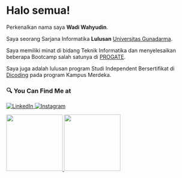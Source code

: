 # Halo semua! 

Perkenalkan nama saya **Wadi Wahyudin**.

Saya seorang Sarjana Informatika **Lulusan** [Universitas Gunadarma](https://www.gunadarma.ac.id/).

Saya memiliki minat di bidang Teknik Informatika dan menyelesaikan beberapa Bootcamp salah satunya di [PROGATE](https://progate.com/dashboard).

Saya juga adalah lulusan program Studi Independent Bersertifikat di [Dicoding](https://www.dicoding.com/dashboard) pada program Kampus Merdeka.


### 🔍 You Can Find Me at 
<p> 
  <a href="https://www.linkedin.com/in/wadi-wahyudin-39579b15b/" target="_blank">
    <img alt="LinkedIn" src="https://img.shields.io/badge/linkedin-%230077B5.svg?&style=for-the-badge&logo=linkedin&logoColor=white" />
  </a> 
  <a href="https://www.instagram.com/reaperizy/" target="_blank">
    <img alt="Instagram" src="https://img.shields.io/badge/instagram-%23E4405F.svg?&style=for-the-badge&logo=instagram&logoColor=white" />
  </a> 
</p>


<p align="left">
<a href="https://github.com/reaperizy">
  <img height="150em" src="https://github-readme-stats-eight-theta.vercel.app/api?username=reaperizy&show_icons=true&theme=algolia&include_all_commits=true&count_private=true"/>
  <img height="150em" src="https://github-readme-stats-eight-theta.vercel.app/api/top-langs/?username=reaperizy&layout=compact&langs_count=8&theme=algolia"/>
</a>
</p>
